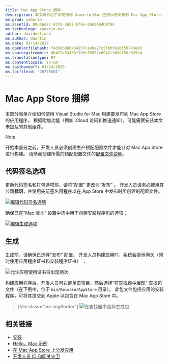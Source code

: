 ```yaml
---
title: Mac App Store 捆绑
description: 本文档介绍了如何捆绑 Xamarin.Mac 应用以便发布到 Mac App Store。 其中讨论了代码签名选项和生成。
ms.prod: xamarin
ms.assetid: 00a36d7c-937d-4657-bf6a-0de9684b8f94
ms.technology: xamarin-mac
author: davidortinau
ms.author: daortin
ms.date: 03/14/2017
ms.openlocfilehash: f4d38bb66a34257c1e0a27c5fbbfe16f59743e83
ms.sourcegitcommit: db422e33438f1b5c55852e6942c3d1d75dc025c4
ms.translationtype: HT
ms.contentlocale: zh-CN
ms.lasthandoff: 01/24/2020
ms.locfileid: "76725501"
---
```

# <a name="bundling-for-the-mac-app-store"></a>Mac App Store 捆绑

本部分简单介绍如何使用 Visual Studio for Mac 构建要发布到 Mac App Store 的应用程序。 根据附加功能（例如 iCloud 访问和推送通知），可能需要安装本文未提及的其他组件。

> [!NOTE]
> 开始本部分之前，开发人员必须创建生产预配配置文件才能针对 Mac App Store 进行构建。 请参阅创建所需的预配配置文件的[配置文件说明](profiles.md)。

## <a name="code-signing-options"></a>代码签名选项

更新代码签名和打包选项前，请将“配置”  更改为“发布”  。 开发人员请务必使用其公司**标识**，并使用先前签名用程序以在 App Store 中发布时所创建的配置文件。

[![编辑代码签名选项](bundling-images/sign.png)](bundling-images/sign-large.png#lightbox)

确保已在“Mac 版本”  设置中选中用于创建安装程序包的选项：

[![编辑生成选项](bundling-images/build.png "编辑生成选项")](bundling-images/build-large.png#lightbox)

## <a name="build"></a>生成

生成前，请确保已选择“发布”  配置。 开发人员构建应用时，系统会提示两次（同时使用应用程序证书和安装程序证书）  ：

![允许应用使用证书将出现两次](bundling-images/perms02.png)

构建应用程序后，开发人员可右键单击项目，然后选择“在查找器中展现”  查找包文件（在下例中，位于 `bin/Release/AppStore` 目录）。  此包文件包括应用的安装程序，可将其提交到 Apple 以包含在 Mac App Store 中。

> [!div class="mx-imgBorder"]
> ![在查找器中选择生成包](bundling-images/path.png)

## <a name="related-links"></a>相关链接

- [安装](/visualstudio/mac/installation/)
- [Hello，Mac 示例](~/mac/get-started/hello-mac.md)
- [在 Mac App Store 上分发应用](https://developer.apple.com/devcenter/mac/checklist/)
- [开发人员 ID 和网关守卫](https://developer.apple.com/developer-id/)

